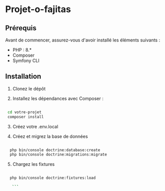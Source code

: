 # Projet-o-fajitas


## Prérequis

Avant de commencer, assurez-vous d'avoir installé les éléments suivants :
- PHP : 8.*
- Composer
- Symfony CLI
 

## Installation

1. Clonez le dépôt 

2. Installez les dépendances avec Composer :
  
 ```bash

  cd votre-projet
  composer install

  ```
3. Créez votre .env.local 

4. Créez et migrez la base de données
   
 ```bash

   php bin/console doctrine:database:create
   php bin/console doctrine:migrations:migrate

  ```

5. Chargez les fixtures
   
 ```bash

   php bin/console doctrine:fixtures:load

    ```

